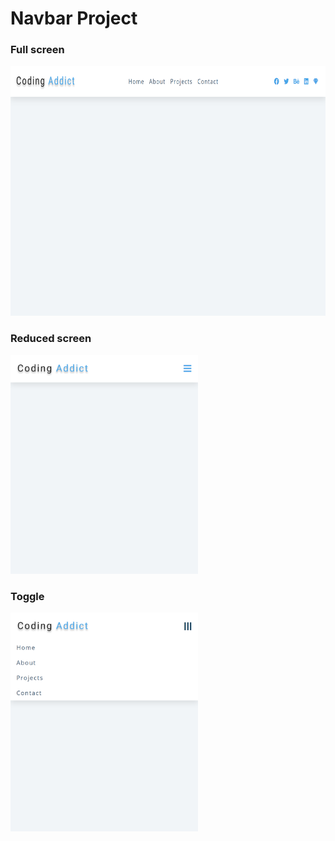 # Navbar Project

### Full screen
<img src="./images/navbar_screenshot.png" height=400px; width=700px; align-items=center; alt="">

### Reduced screen
<img src="./images/navbar_two_screenshot.png" height=350px; width=300px; align-items=center; alt="">

### Toggle
<img src="./images/navbar_toggle.png" height=350px; width=300px; align-items=center; alt="">